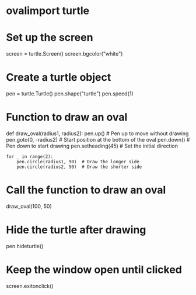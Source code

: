 # ovalimport turtle

# Set up the screen
screen = turtle.Screen()
screen.bgcolor("white")

# Create a turtle object
pen = turtle.Turtle()
pen.shape("turtle")
pen.speed(1)

# Function to draw an oval
def draw_oval(radius1, radius2):
    pen.up()  # Pen up to move without drawing
    pen.goto(0, -radius2)  # Start position at the bottom of the oval
    pen.down()  # Pen down to start drawing
    pen.setheading(45)  # Set the initial direction

    for _ in range(2):
        pen.circle(radius1, 90)  # Draw the longer side
        pen.circle(radius2, 90)  # Draw the shorter side

# Call the function to draw an oval
draw_oval(100, 50)

# Hide the turtle after drawing
pen.hideturtle()

# Keep the window open until clicked
screen.exitonclick()
